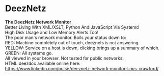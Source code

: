 # DeezNetz
<b>The DeezNetz Network Monitor</b><br/>
Better Living With XML/XSLT, Python And JavaScript Via Systemd<br/>
High Disk Usage and Low Memory Alerts Too!<br/>
The poor man's network monitor. Boils your status down to:<br/>
RED: Machine completely out of touch, deeznets is not answering.<br/>
YELLOW: Service on a host is down, clicking brings up a summary of which.<br/>
GREEN: All systems go.<br/>
All viewed in your browser. Not tested for public networks.</br>
HTML deezdoc available online here:<br/>
https://www.linkedin.com/pulse/deeznetz-network-monitor-linus-crawford/
